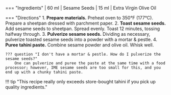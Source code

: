 
=== "Ingredients"
    | 60 ml | Sesame Seeds
    | 15 ml | Extra Virgin Olive Oil

=== "Directions"
    1. **Prepare materials.** Preheat oven to 350°F (177°C). Prepare a sheetpan dressed with parchment paper.
    2. **Toast sesame seeds.** Add sesame seeds to sheetpan. Spread evenly. Toast 12 minutes, tossing halfway through.
    3. **Pulverize sesame seeds.** Dividing as necessary, pulverize toasted sesame seeds into a powder with a mortar & pestle.
    4. **Puree tahini paste.** Combine sesame powder and olive oil. Whisk well.

    ??? question "I don't have a mortar & pestle. How do I pulverize the sesame seeds?"
        One can pulverize and puree the paste at the same time with a food processor; however, IME sesame seeds are too small for this, and you end up with a chunky tahini paste.

!!! tip "This recipe really only exceeds store-bought tahini if you pick up quality ingredients."
